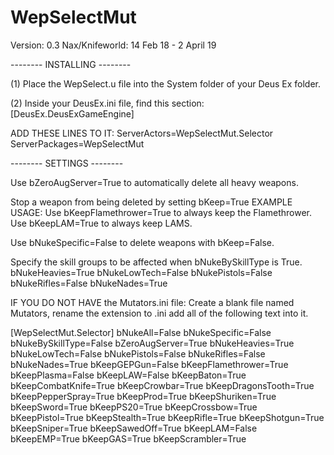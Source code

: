# WepSelectMut

Version: 0.3
Nax/Knifeworld: 14 Feb 18 - 2 April 19

-------- INSTALLING --------

(1) Place the WepSelect.u file into the System folder of your Deus Ex folder.

(2) Inside your DeusEx.ini file, find this section: [DeusEx.DeusExGameEngine]

ADD THESE LINES TO IT:
ServerActors=WepSelectMut.Selector
ServerPackages=WepSelectMut

-------- SETTINGS --------

Use bZeroAugServer=True to automatically delete all heavy weapons.

Stop a weapon from being deleted by setting bKeep<weapon name>=True
EXAMPLE USAGE:
    Use bKeepFlamethrower=True to always keep the Flamethrower.
    Use bKeepLAM=True to always keep LAMS.
    
Use bNukeSpecific=False to delete weapons with bKeep<weapon name>=False.

Specify the skill groups to be affected when bNukeBySkillType is True.
bNukeHeavies=True
bNukeLowTech=False
bNukePistols=False
bNukeRifles=False
bNukeNades=True

IF YOU DO NOT HAVE the Mutators.ini file:
Create a blank file named Mutators, rename the extension to .ini
add all of the following text into it.

[WepSelectMut.Selector]
bNukeAll=False
bNukeSpecific=False
bNukeBySkillType=False
bZeroAugServer=True
bNukeHeavies=True
bNukeLowTech=False
bNukePistols=False
bNukeRifles=False
bNukeNades=True
bKeepGEPGun=False
bKeepFlamethrower=True
bKeepPlasma=False
bKeepLAW=False
bKeepBaton=True
bKeepCombatKnife=True
bKeepCrowbar=True
bKeepDragonsTooth=True
bKeepPepperSpray=True
bKeepProd=True
bKeepShuriken=True
bKeepSword=True
bKeepPS20=True
bKeepCrossbow=True
bKeepPistol=True
bKeepStealth=True
bKeepRifle=True
bKeepShotgun=True
bKeepSniper=True
bKeepSawedOff=True 
bKeepLAM=False
bKeepEMP=True
bKeepGAS=True
bKeepScrambler=True
